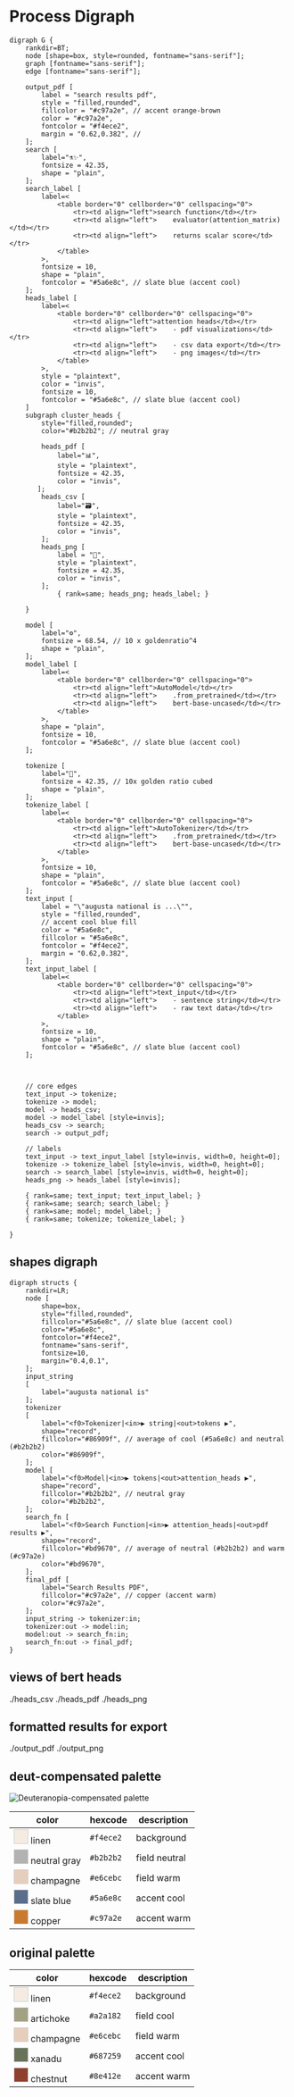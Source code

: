 # Process Digraph
```graphviz
digraph G {
    rankdir=BT;
    node [shape=box, style=rounded, fontname="sans-serif"];
    graph [fontname="sans-serif"];
    edge [fontname="sans-serif"];

    output_pdf [
        label = "search results pdf",
        style = "filled,rounded",
        fillcolor = "#c97a2e", // accent orange-brown
        color = "#c97a2e",
        fontcolor = "#f4ece2",
        margin = "0.62,0.382", //
    ];
    search [
        label="⚗️✨",
        fontsize = 42.35,
        shape = "plain",
    ];
    search_label [
        label=<
            <table border="0" cellborder="0" cellspacing="0">
                <tr><td align="left">search function</td></tr>
                <tr><td align="left">    evaluator(attention_matrix)</td></tr>
                <tr><td align="left">    returns scalar score</td></tr>
            </table>
        >,
        fontsize = 10,
        shape = "plain",
        fontcolor = "#5a6e8c", // slate blue (accent cool)
    ];
    heads_label [
        label=<
            <table border="0" cellborder="0" cellspacing="0">
                <tr><td align="left">attention heads</td></tr>
                <tr><td align="left">    - pdf visualizations</td></tr>
                <tr><td align="left">    - csv data export</td></tr>
                <tr><td align="left">    - png images</td></tr>
            </table>
        >,
        style = "plaintext",
        color = "invis",
        fontsize = 10,
        fontcolor = "#5a6e8c", // slate blue (accent cool)
    ]
    subgraph cluster_heads {
        style="filled,rounded";
        color="#b2b2b2"; // neutral gray
        
        heads_pdf [
            label="📊",
            style = "plaintext",
            fontsize = 42.35,
            color = "invis",
       ];
        heads_csv [
            label="🗃️",
            style = "plaintext",
            fontsize = 42.35,
            color = "invis",
        ];
        heads_png [
            label = "🌌",
            style = "plaintext",
            fontsize = 42.35,
            color = "invis",
        ];
            { rank=same; heads_png; heads_label; }

    }

    model [
        label="⚙️",
        fontsize = 68.54, // 10 x goldenratio^4
        shape = "plain",
    ];
    model_label [
        label=<
            <table border="0" cellborder="0" cellspacing="0">
                <tr><td align="left">AutoModel</td></tr>
                <tr><td align="left">    .from_pretrained</td></tr>
                <tr><td align="left">    bert-base-uncased</td></tr>
            </table>
        >,
        shape = "plain",
        fontsize = 10,
        fontcolor = "#5a6e8c", // slate blue (accent cool)
    ];
    
    tokenize [
        label="🧩",
        fontsize = 42.35, // 10x golden ratio cubed
        shape = "plain",
    ];
    tokenize_label [
        label=<
            <table border="0" cellborder="0" cellspacing="0">
                <tr><td align="left">AutoTokenizer</td></tr>
                <tr><td align="left">    .from_pretrained</td></tr>
                <tr><td align="left">    bert-base-uncased</td></tr>
            </table>
        >,
        fontsize = 10,
        shape = "plain",
        fontcolor = "#5a6e8c", // slate blue (accent cool)
    ];
    text_input [
        label = "\"augusta national is ...\"",
        style = "filled,rounded",
        // accent cool blue fill
        color = "#5a6e8c",
        fillcolor = "#5a6e8c",
        fontcolor = "#f4ece2",
        margin = "0.62,0.382",
    ];
    text_input_label [
        label=<
            <table border="0" cellborder="0" cellspacing="0">
                <tr><td align="left">text_input</td></tr>
                <tr><td align="left">    - sentence string</td></tr>
                <tr><td align="left">    - raw text data</td></tr>
            </table>
        >,
        fontsize = 10,
        shape = "plain",
        fontcolor = "#5a6e8c", // slate blue (accent cool)
    ];
    
   

    // core edges
    text_input -> tokenize;
    tokenize -> model;
    model -> heads_csv;
    model -> model_label [style=invis];
    heads_csv -> search;
    search -> output_pdf;

    // labels
    text_input -> text_input_label [style=invis, width=0, height=0];
    tokenize -> tokenize_label [style=invis, width=0, height=0];
    search -> search_label [style=invis, width=0, height=0];
    heads_png -> heads_label [style=invis];

    { rank=same; text_input; text_input_label; }
    { rank=same; search; search_label; }
    { rank=same; model; model_label; }
    { rank=same; tokenize; tokenize_label; }

}
```

## shapes digraph
```graphviz
digraph structs {
    rankdir=LR;
    node [
        shape=box,
        style="filled,rounded",
        fillcolor="#5a6e8c", // slate blue (accent cool)
        color="#5a6e8c",
        fontcolor="#f4ece2",
        fontname="sans-serif",
        fontsize=10,
        margin="0.4,0.1",
    ];
    input_string
    [
        label="augusta national is"
    ];
    tokenizer
    [
        label="<f0>Tokenizer|<in>▶ string|<out>tokens ▶",
        shape="record",
        fillcolor="#86909f", // average of cool (#5a6e8c) and neutral (#b2b2b2)
        color="#86909f",
    ];
    model [
        label="<f0>Model|<in>▶ tokens|<out>attention_heads ▶",
        shape="record",
        fillcolor="#b2b2b2", // neutral gray
        color="#b2b2b2",
    ];
    search_fn [
        label="<f0>Search Function|<in>▶ attention_heads|<out>pdf results ▶",
        shape="record",
        fillcolor="#bd9670", // average of neutral (#b2b2b2) and warm (#c97a2e)
        color="#bd9670",
    ];
    final_pdf [
        label="Search Results PDF",
        fillcolor="#c97a2e", // copper (accent warm)
        color="#c97a2e",
    ];
    input_string -> tokenizer:in;
    tokenizer:out -> model:in;
    model:out -> search_fn:in;
    search_fn:out -> final_pdf;
}
```
## views of bert heads
./heads_csv
./heads_pdf
./heads_png

## formatted results for export
./output_pdf
./output_png

## deut-compensated palette

![Deuteranopia-compensated palette](src/palette.webp)

color | hexcode | description
 --- | --- | ---
<span style="display:inline-block;width:24px;height:24px;background:#f4ece2;border:1px solid #ccc;"></span> linen | `#f4ece2` | background
<span style="display:inline-block;width:24px;height:24px;background:#b2b2b2;border:1px solid #ccc;"></span> neutral gray | `#b2b2b2` | field neutral
<span style="display:inline-block;width:24px;height:24px;background:#e6cebc;border:1px solid #ccc;"></span> champagne | `#e6cebc` | field warm
<span style="display:inline-block;width:24px;height:24px;background:#5a6e8c;border:1px solid #ccc;"></span> slate blue | `#5a6e8c` | accent cool
<span style="display:inline-block;width:24px;height:24px;background:#c97a2e;border:1px solid #ccc;"></span> copper | `#c97a2e` | accent warm

## original palette
color | hexcode | description
 --- | --- | ---
<span style="display:inline-block;width:24px;height:24px;background:#f4ece2;border:1px solid #ccc;"></span> linen | `#f4ece2` | background
<span style="display:inline-block;width:24px;height:24px;background:#a2a182;border:1px solid #ccc;"></span> artichoke | `#a2a182` | field cool
<span style="display:inline-block;width:24px;height:24px;background:#e6cebc;border:1px solid #ccc;"></span> champagne | `#e6cebc` | field warm
<span style="display:inline-block;width:24px;height:24px;background:#687259;border:1px solid #ccc;"></span> xanadu | `#687259` | accent cool
<span style="display:inline-block;width:24px;height:24px;background:#8e412e;border:1px solid #ccc;"></span> chestnut | `#8e412e` | accent warm

